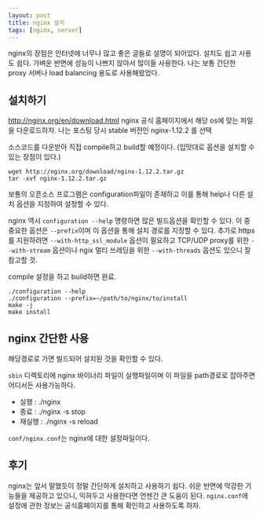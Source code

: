 ```yaml
---
layout: post
title: nginx 설치
tags: [nginx, server]
---
```

nginx의 장점은 인터넷에 너무나 많고 좋은 글들로 설명이 되어있다.
설치도 쉽고 사용도 쉽다. 가벼운 반면에 성능이 나쁘지 않아서 많이들 사용한다.
나는 보통 간단한 proxy 서버나 load balancing 용도로 사용해왔었다.

## 설치하기

http://nginx.org/en/download.html
nginx 공식 홈페이지에서 해당 os에 맞는 파일을 다운로드하자.
나는 포스팅 당시 stable 버전인 nginx-1.12.2 를 선택

소스코드를 다운받아 직접 compile하고 build할 예정이다.
(입맛대로 옵션을 설치할 수 있는 장점이 있다.)

```
wget http://nginx.org/download/nginx-1.12.2.tar.gz
tar -xvf nginx-1.12.2.tar.gz
```

보통의 오픈소스 프로그램은 configuration파일이 존재하고 이를 통해 help나 다른 설치 옵션을 지정하여 설정할 수 있다.

nginx 역시 `configuration --help` 명령하면 많은 빌드옵션을 확인할 수 있다.
이 중 중요한 옵션은 `--prefix`이며 이 옵션을 통해 설치 경로를 지정할 수 있다.
추가로 https를 지원하려면 `--with-http_ssl_module` 옵션이 필요하고
TCP/UDP proxy를 위한 `--with-stream` 옵션이나
ngix 멀티 쓰레딩을 위한 `--with-threads` 옵션도 있으니 잘 참고할 것.

compile 설정을 하고 build하면 완료.

```
./configuration --help
./configuration --prefix=~/path/to/nginx/to/install
make -j
make install
```

## nginx 간단한 사용

해당경로로 가면 빌드되어 설치된 것을 확인할 수 있다.

`sbin` 디렉토리에 nginx 바이너리 파일이 실행파일이며 이 파일을 path경로로 잡아주면 어디서든 사용가능하다.

* 실행 : ./nginx
* 종료 : ./nginx -s stop
* 재실행 : ./nginx -s reload

`conf/nginx.conf`는 nginx에 대한 설정파일이다.

## 후기

nginx는 앞서 말했듯이 정말 간단하게 설치하고 사용하기 쉽다.
쉬운 반면에 막강한 기능들을 제공하고 있으니, 익혀두고 사용한다면 언젠간 큰 도움이 된다.
`nginx.conf`에 설정에 관한 정보는 공식홈페이지를 통해 확인하고 사용하도록 하자.

